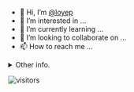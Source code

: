 - 👋 Hi, I’m [@loyep](https://github.com/loyep)
- 👀 I’m interested in ...
- 🌱 I’m currently learning ...
- 💞️ I’m looking to collaborate on ...
- 📫 How to reach me ...

<details>
  <summary>Other info.</summary>
  <br>

<!--START_SECTION:waka-->

```txt
TypeScript     5 hrs 50 mins   █████████████████▒░░░░░░░   69.55 %
JSON           1 hr            ███░░░░░░░░░░░░░░░░░░░░░░   12.06 %
Docker         18 mins         █░░░░░░░░░░░░░░░░░░░░░░░░   03.64 %
ActionScript   12 mins         ▓░░░░░░░░░░░░░░░░░░░░░░░░   02.44 %
Ezhil          10 mins         ▓░░░░░░░░░░░░░░░░░░░░░░░░   02.04 %
```

<!--END_SECTION:waka-->

</details>

![visitors](https://visitor-badge.glitch.me/badge?page_id=loyep.loyep)
